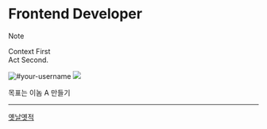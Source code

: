 # Frontend Developer

> [!NOTE]
> Context First   
> Act Second.

  <img src="https://github-readme-stats.vercel.app/api/top-langs?username=VVSOGI&show_icons=true&theme=dracula&title_color=ff8000&text_color=ffffff&bg_color=6a6a6a&locale=en&layout=compact&hide_border=true" alt="#your-username" /> 
  <img src="https://github-readme-stats.vercel.app/api?username=VVSOGI&show_icons=true&theme=gruvbox" />

목표는 이놈 A 만들기

---
[옛날옛적](https://vvsogi-portfolio.netlify.app)
